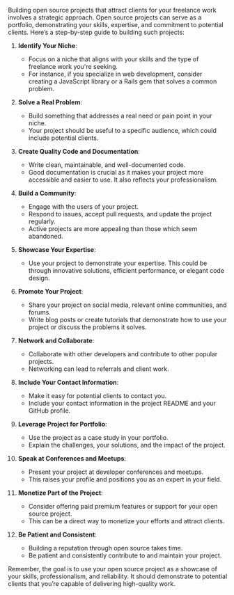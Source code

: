 Building open source projects that attract clients for your freelance work involves a strategic approach. Open source projects can serve as a portfolio, demonstrating your skills, expertise, and commitment to potential clients. Here’s a step-by-step guide to building such projects:

1. **Identify Your Niche**:
   - Focus on a niche that aligns with your skills and the type of freelance work you're seeking. 
   - For instance, if you specialize in web development, consider creating a JavaScript library or a Rails gem that solves a common problem.

2. **Solve a Real Problem**:
   - Build something that addresses a real need or pain point in your niche. 
   - Your project should be useful to a specific audience, which could include potential clients.

3. **Create Quality Code and Documentation**:
   - Write clean, maintainable, and well-documented code. 
   - Good documentation is crucial as it makes your project more accessible and easier to use. It also reflects your professionalism.

4. **Build a Community**:
   - Engage with the users of your project. 
   - Respond to issues, accept pull requests, and update the project regularly. 
   - Active projects are more appealing than those which seem abandoned.

5. **Showcase Your Expertise**:
   - Use your project to demonstrate your expertise. This could be through innovative solutions, efficient performance, or elegant code design.

6. **Promote Your Project**:
   - Share your project on social media, relevant online communities, and forums. 
   - Write blog posts or create tutorials that demonstrate how to use your project or discuss the problems it solves.

7. **Network and Collaborate**:
   - Collaborate with other developers and contribute to other popular projects. 
   - Networking can lead to referrals and client work.

8. **Include Your Contact Information**:
   - Make it easy for potential clients to contact you. 
   - Include your contact information in the project README and your GitHub profile.

9. **Leverage Project for Portfolio**:
   - Use the project as a case study in your portfolio. 
   - Explain the challenges, your solutions, and the impact of the project.

10. **Speak at Conferences and Meetups**:
    - Present your project at developer conferences and meetups. 
    - This raises your profile and positions you as an expert in your field.

11. **Monetize Part of the Project**:
    - Consider offering paid premium features or support for your open source project. 
    - This can be a direct way to monetize your efforts and attract clients.

12. **Be Patient and Consistent**:
    - Building a reputation through open source takes time. 
    - Be patient and consistently contribute to and maintain your project.

Remember, the goal is to use your open source project as a showcase of your skills, professionalism, and reliability. It should demonstrate to potential clients that you’re capable of delivering high-quality work.